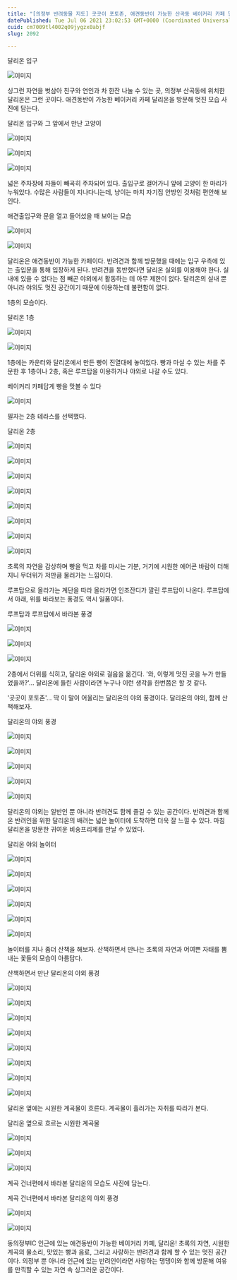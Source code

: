 ```yaml
---
title: "[의정부 반려동물 지도] 곳곳이 포토존, 애견동반이 가능한 산곡동 베이커리 카페 달리온"
datePublished: Tue Jul 06 2021 23:02:53 GMT+0000 (Coordinated Universal Time)
cuid: cm7009tl4002q09jygzx0abjf
slug: 2092

---
```



달리온 입구

![이미지](https://cdn.hashnode.com/res/hashnode/image/upload/v1739249451502/5ec70f40-fe78-4294-93cd-c26f608c66f8.jpeg)

싱그런 자연을 벗삼아 친구와 연인과 차 한잔 나눌 수 있는 곳, 의정부 산곡동에 위치한 달리온은 그런 곳이다. 애견동반이 가능한 베이커리 카페 달리온을 방문해 멋진 모습 사진에 담는다.

달리온 입구와 그 앞에서 만난 고양이

![이미지](https://cdn.hashnode.com/res/hashnode/image/upload/v1739249453397/d43df2c8-3cd6-449f-9ccf-e5b81d5ead59.jpeg)

![이미지](https://cdn.hashnode.com/res/hashnode/image/upload/v1739249455464/97fb4297-25c3-479b-aa64-e541cfe4312b.jpeg)

![이미지](https://cdn.hashnode.com/res/hashnode/image/upload/v1739249457487/775a1a06-8b0d-444e-bb0a-7f72bfcd7060.jpeg)

넓은 주차장에 차들이 빼곡히 주차되어 있다. 출입구로 걸어가니 앞에 고양이 한 마리가 누워있다. 수많은 사람들이 지나다니는데, 냥이는 마치 자기집 안방인 것처럼 편안해 보인다.

애견출입구와 문을 열고 들어섰을 때 보이는 모습

![이미지](https://cdn.hashnode.com/res/hashnode/image/upload/v1739249459433/bf1eafb2-f33b-4383-a92d-1e1f3d3ef1f2.jpeg)

![이미지](https://cdn.hashnode.com/res/hashnode/image/upload/v1739249461281/b54183aa-c1e9-404d-b906-d061625b4cff.jpeg)

달리온은 애견동반이 가능한 카페이다. 반려견과 함께 방문했을 때에는 입구 우측에 있는 출입문을 통해 입장하게 된다. 반려견을 동반했다면 달리온 실외를 이용해야 한다. 실내에 있을 수 없다는 점 빼곤 야외에서 활동하는 데 아무 제한이 없다. 달리온의 실내 뿐 아니라 야외도 멋진 공간이기 때문에 이용하는데 불편함이 없다.

1층의 모습이다.

달리온 1층

![이미지](https://cdn.hashnode.com/res/hashnode/image/upload/v1739249463299/fd5363c3-b6f8-4dd1-ba09-fbd969297848.jpeg)

![이미지](https://cdn.hashnode.com/res/hashnode/image/upload/v1739249465230/fe1cecb0-6408-46fd-8241-347122086a19.jpeg)

1층에는 카운터와 달리온에서 만든 빵이 진열대에 놓여있다. 빵과 마실 수 있는 차를 주문한 후 1층이나 2층, 혹은 루프탑을 이용하거나 야외로 나갈 수도 있다.

베이커리 카페답게 빵을 맛볼 수 있다

![이미지](https://cdn.hashnode.com/res/hashnode/image/upload/v1739249467398/5cf0bde5-8cac-4fd0-a960-0febfbf60c0d.jpeg)

필자는 2층 테라스를 선택했다.

달리온 2층

![이미지](https://cdn.hashnode.com/res/hashnode/image/upload/v1739249469444/38323c8d-ea92-48f1-a0e3-a7c494eaeb28.jpeg)

![이미지](https://cdn.hashnode.com/res/hashnode/image/upload/v1739249471386/78f32531-9ff4-456d-9843-7d502f781a73.jpeg)

![이미지](https://cdn.hashnode.com/res/hashnode/image/upload/v1739249473525/57c342f8-4713-4d81-80c2-b7c226d0ef68.jpeg)

![이미지](https://cdn.hashnode.com/res/hashnode/image/upload/v1739249475313/ef163335-eda4-4719-852c-c5186a5def02.jpeg)

![이미지](https://cdn.hashnode.com/res/hashnode/image/upload/v1739249477303/8fdf7b9b-0995-49e4-9265-651dd24e6059.jpeg)

![이미지](https://cdn.hashnode.com/res/hashnode/image/upload/v1739249479256/d00db889-f59a-461e-9084-0aca9cb4be16.jpeg)

![이미지](https://cdn.hashnode.com/res/hashnode/image/upload/v1739249481458/018cdb44-c12f-4a14-bd6c-ea2c560519eb.jpeg)

![이미지](https://cdn.hashnode.com/res/hashnode/image/upload/v1739249483491/f2664b43-2938-4c15-9acd-cf60ad18469f.jpeg)

초록의 자연을 감상하며 빵을 먹고 차를 마시는 기분, 거기에 시원한 에어콘 바람이 더해지니 무더위가 저만큼 물러가는 느낌이다.

루프탑으로 올라가는 계단을 따라 올라가면 인조잔디가 깔린 루프탑이 나온다. 루프탑에서 아래, 위를 바라보는 풍경도 역시 일품이다.

루프탑과 루프탑에서 바라본 풍경

![이미지](https://cdn.hashnode.com/res/hashnode/image/upload/v1739249486136/3310a324-40a9-4ac2-8bb2-ca915034cfc1.jpeg)

![이미지](https://cdn.hashnode.com/res/hashnode/image/upload/v1739249488327/7a869a83-9e9f-48fd-b717-8010a7636f9b.jpeg)

![이미지](https://cdn.hashnode.com/res/hashnode/image/upload/v1739249490347/6fe35bbb-91e5-4d14-b9cb-8d2059e40541.jpeg)

2층에서 더위를 식히고, 달리온 야외로 걸음을 옮긴다. '와, 이렇게 멋진 곳을 누가 만들었을까?'... 달리온에 들린 사람이라면 누구나 이런 생각을 한번쯤은 할 것 같다.

'곳곳이 포토존'... 딱 이 말이 어울리는 달리온의 야외 풍경이다. 달리온의 야외, 함께 산책해보자.

달리온의 야외 풍경

![이미지](https://cdn.hashnode.com/res/hashnode/image/upload/v1739249492438/6147345c-d3a3-4148-8edc-7f8a7d5fadf5.jpeg)

![이미지](https://cdn.hashnode.com/res/hashnode/image/upload/v1739249494362/bd14fb8b-9bfe-435e-995c-8de3e5b7e334.jpeg)

![이미지](https://cdn.hashnode.com/res/hashnode/image/upload/v1739249496404/1b191e4a-95dc-4e73-afa7-31c5e2d02465.jpeg)

![이미지](https://cdn.hashnode.com/res/hashnode/image/upload/v1739249498597/6a101c0b-e191-44ce-b024-110c768bb3af.jpeg)

![이미지](https://cdn.hashnode.com/res/hashnode/image/upload/v1739249500538/56f9d5df-62fa-4774-bdbb-844ba9e83193.jpeg)

달리온의 야외는 일반인 뿐 아니라 반려견도 함께 즐길 수 있는 공간이다. 반려견과 함께 온 반려인을 위한 달리온의 배려는 넓은 놀이터에 도착하면 더욱 잘 느낄 수 있다. 마침 달리온을 방문한 귀여운 비숑프리제를 만날 수 있었다.

달리온 야외 놀이터

![이미지](https://cdn.hashnode.com/res/hashnode/image/upload/v1739249502723/b5c166d8-5bb2-404d-889f-bce97366b301.jpeg)

![이미지](https://cdn.hashnode.com/res/hashnode/image/upload/v1739249504934/0dde5dad-4ca6-4d01-8058-5c7c2a5dba38.jpeg)

![이미지](https://cdn.hashnode.com/res/hashnode/image/upload/v1739249507106/fbea2b5f-a56b-4f35-a02f-5372c17af070.jpeg)

![이미지](https://cdn.hashnode.com/res/hashnode/image/upload/v1739249509172/6014ebd7-d9a3-4a20-9ed1-d9446d3bab8c.jpeg)

![이미지](https://cdn.hashnode.com/res/hashnode/image/upload/v1739249511950/0abdbe93-cba0-4f40-9149-90883693d07b.jpeg)

![이미지](https://cdn.hashnode.com/res/hashnode/image/upload/v1739249514142/9a08d7ef-d452-421d-ad5f-55577a120b74.jpeg)

놀이터를 지나 좀더 산책을 해보자. 산책하면서 만나는 초록의 자연과 어여쁜 자태를 뽐내는 꽃들의 모습이 아름답다.

산책하면서 만난 달리온의 야외 풍경

![이미지](https://cdn.hashnode.com/res/hashnode/image/upload/v1739249516311/8f18cda7-de7f-4a64-b3af-8d4edea5c1e4.jpeg)

![이미지](https://cdn.hashnode.com/res/hashnode/image/upload/v1739249518474/e9d41d31-59a2-473b-9dc4-88bf1c12384a.jpeg)

![이미지](https://cdn.hashnode.com/res/hashnode/image/upload/v1739249520775/b1cc1954-9f4a-4e93-94dd-56930ae2c53a.jpeg)

![이미지](https://cdn.hashnode.com/res/hashnode/image/upload/v1739249523133/13d9f305-5565-40a2-b027-17deda7f6fd1.jpeg)

![이미지](https://cdn.hashnode.com/res/hashnode/image/upload/v1739249525327/5e04dbbe-9c02-4f4e-a931-ec351caa550c.jpeg)

![이미지](https://cdn.hashnode.com/res/hashnode/image/upload/v1739249527710/5086e50b-0d77-4321-8e69-6c0dea74fc2f.jpeg)

![이미지](https://cdn.hashnode.com/res/hashnode/image/upload/v1739249530190/a158d4d1-214b-4489-a926-c9bde242610b.jpeg)

![이미지](https://cdn.hashnode.com/res/hashnode/image/upload/v1739249532266/098f9e8e-8a6b-4d0e-a649-46339195c2c0.jpeg)

달리온 옆에는 시원한 계곡물이 흐른다. 계곡물이 흘러가는 자취를 따라가 본다.

달리온 옆으로 흐르는 시원한 계곡물

![이미지](https://cdn.hashnode.com/res/hashnode/image/upload/v1739249534311/6c62d5db-66d8-4acb-99c8-b25eed9d2498.jpeg)

![이미지](https://cdn.hashnode.com/res/hashnode/image/upload/v1739249536398/884949f7-62f6-4fc3-bef8-69995cb2c66f.jpeg)

![이미지](https://cdn.hashnode.com/res/hashnode/image/upload/v1739249538544/b5d6f2a4-c94c-458f-96c1-132bbb5fb6ae.jpeg)

계곡 건너편에서 바라본 달리온의 모습도 사진에 담는다.

계곡 건너편에서 바라본 달리온의 야외 풍경

![이미지](https://cdn.hashnode.com/res/hashnode/image/upload/v1739249540722/59d2f17e-8392-410a-9ca7-2b73a368d586.jpeg)

![이미지](https://cdn.hashnode.com/res/hashnode/image/upload/v1739249543190/98fe990f-40da-4742-b9c3-9de589ade06d.jpeg)

동의정부IC 인근에 있는 애견동반이 가능한 베이커리 카페, 달리온! 초록의 자연, 시원한 계곡의 물소리, 맛있는 빵과 음료, 그리고 사랑하는 반려견과 함께 할 수 있는 멋진 공간이다. 의정부 뿐 아니라 인근에 있는 반려인이라면 사랑하는 댕댕이와 함께 방문해 여유를 만끽할 수 있는 자연 속 싱그러운 공간이다.